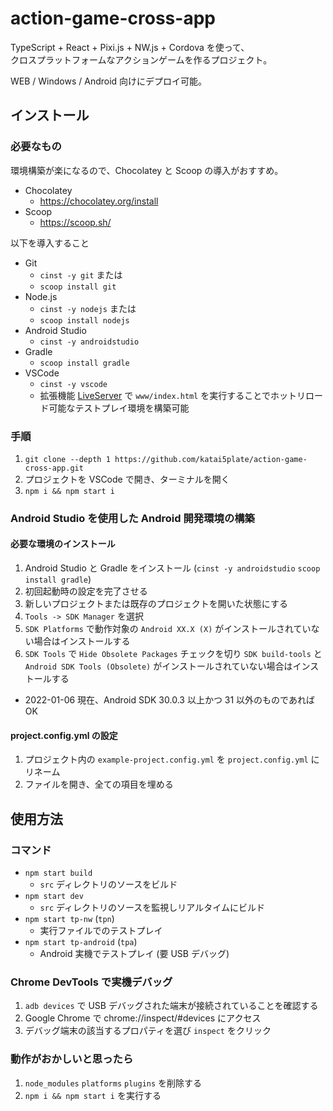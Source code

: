 # action-game-cross-app

TypeScript + React + Pixi.js + NW.js + Cordova を使って、  
クロスプラットフォームなアクションゲームを作るプロジェクト。

WEB / Windows / Android 向けにデプロイ可能。

## インストール

### 必要なもの

環境構築が楽になるので、Chocolatey と Scoop の導入がおすすめ。

- Chocolatey
  - https://chocolatey.org/install
- Scoop
  - https://scoop.sh/

以下を導入すること

- Git
  - `cinst -y git` または
  - `scoop install git`
- Node.js
  - `cinst -y nodejs` または
  - `scoop install nodejs`
- Android Studio
  - `cinst -y androidstudio`
- Gradle
  - `scoop install gradle`
- VSCode
  - `cinst -y vscode`
  - 拡張機能 [LiveServer](https://blanche-toile.com/tools/vscode-live-server) で `www/index.html` を実行することでホットリロード可能なテストプレイ環境を構築可能

### 手順

1. `git clone --depth 1 https://github.com/katai5plate/action-game-cross-app.git`
2. プロジェクトを VSCode で開き、ターミナルを開く
3. `npm i && npm start i`

### Android Studio を使用した Android 開発環境の構築

#### 必要な環境のインストール

1. Android Studio と Gradle をインストール (`cinst -y androidstudio` `scoop install gradle`)
2. 初回起動時の設定を完了させる
3. 新しいプロジェクトまたは既存のプロジェクトを開いた状態にする
4. `Tools -> SDK Manager` を選択
5. `SDK Platforms` で動作対象の `Android XX.X (X)` がインストールされていない場合はインストールする
6. `SDK Tools` で `Hide Obsolete Packages` チェックを切り `SDK build-tools` と `Android SDK Tools (Obsolete)` がインストールされていない場合はインストールする

- 2022-01-06 現在、Android SDK 30.0.3 以上かつ 31 以外のものであれば OK

#### project.config.yml の設定

1. プロジェクト内の `example-project.config.yml` を `project.config.yml` にリネーム
2. ファイルを開き、全ての項目を埋める

## 使用方法

### コマンド

- `npm start build`
  - `src` ディレクトリのソースをビルド
- `npm start dev`
  - `src` ディレクトリのソースを監視しリアルタイムにビルド
- `npm start tp-nw` (`tpn`)
  - 実行ファイルでのテストプレイ
- `npm start tp-android` (`tpa`)
  - Android 実機でテストプレイ (要 USB デバッグ)

### Chrome DevTools で実機デバッグ

1. `adb devices` で USB デバッグされた端末が接続されていることを確認する
2. Google Chrome で chrome://inspect/#devices にアクセス
3. デバッグ端末の該当するプロパティを選び `inspect` をクリック

### 動作がおかしいと思ったら

1. `node_modules` `platforms` `plugins` を削除する
2. `npm i && npm start i` を実行する
